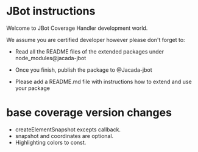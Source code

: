# JBot instructions

Welcome to JBot Coverage Handler development world.

We assume you are certified developer however please don't forget to:

* Read all the README files of the extended packages under node_modules@jacada-jbot

* Once you finish, publish the package to @Jacada-jbot

* Please add a README.md file with instructions how to extend and use your package


# base coverage version changes
* createElementSnapshot excepts callback.
* snapshot and coordinates are optional.
* Highlighting colors to const.